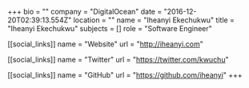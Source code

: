 +++
bio = ""
company = "DigitalOcean"
date = "2016-12-20T02:39:13.554Z"
location = ""
name = "Iheanyi Ekechukwu"
title = "Iheanyi Ekechukwu"
subjects = []
role = "Software Engineer"

[[social_links]]
  name = "Website"
  url = "http://iheanyi.com"

[[social_links]]
  name = "Twitter"
  url = "https://twitter.com/kwuchu"

[[social_links]]
  name = "GitHub"
  url = "https://github.com/iheanyi"
+++

